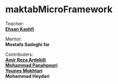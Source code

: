 # maktabMicroFramework

Teacher:<br/>
**[Ehsan Kashfi](https://github.com/ehsanmody)** 

Mentor:<br/>
**Mostafa Sadeghi far**

Contributers:<br/>
**[Amir Reza Ardebili](https://github.com/seyedamirrezaardebili)**<br/>
**[Mohammad Panahpouri](https://github.com/mohammadpnp)**<br/>
**[Younes Mokhtari](https://github.com/YounesMokhtari)**<br/>
**Mohammad Heydari**
